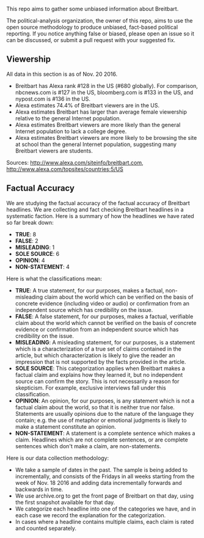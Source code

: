 This repo aims to gather some unbiased information about Breitbart.

The political-analysis organization, the owner of this repo, aims to use the open source methodology to produce unbiased, fact-based political reporting. If you notice anything false or biased, please open an issue so it can be discussed, or submit a pull request with your suggested fix.

Viewership
----------

All data in this section is as of Nov. 20 2016.

 * Breitbart has Alexa rank #128 in the US (#680 globally). For comparison, nbcnews.com is #127 in the US, bloomberg.com is #133 in the US, and nypost.com is #136 in the US.
 * Alexa estimates 74.4% of Breitbart viewers are in the US.
 * Alexa estimates Breitbart has larger than average female viewership relative to the general Internet population.
 * Alexa estimates Breitbart viewers are more likely than the general Internet population to lack a college degree.
 * Alexa estimates Breitbart viewers are more likely to be browsing the site at school than the general Internet population, suggesting many Breitbart viewers are students.

Sources: http://www.alexa.com/siteinfo/breitbart.com, http://www.alexa.com/topsites/countries;5/US

Factual Accuracy
----------------

We are studying the factual accuracy of the factual accuracy of Breitbart headlines. We are collecting and fact checking Breitbart headlines in a systematic faction. Here is a summary of how the headlines we have rated so far break down:

 * **TRUE**: 8
 * **FALSE**: 2
 * **MISLEADING**: 1
 * **SOLE SOURCE**: 6
 * **OPINION**: 4
 * **NON-STATEMENT**: 4

Here is what the classifications mean:

 * **TRUE**: A true statement, for our purposes, makes a factual, non-misleading claim about the world which can be verified on the basis of concrete evidence (including video or audio) or confirmation from an independent source which has credibility on the issue.
 * **FALSE**: A false statement, for our purposes, makes a factual, verifiable claim about the world which cannot be verified on the basis of concrete evidence or confirmation from an independent source which has credibility on the issue.
 * **MISLEADING**: A misleading statement, for our purposes, is a statement which is a characterization of a true set of claims contained in the article, but which characterization is likely to give the reader an impression that is not supported by the facts provided in the article.
 * **SOLE SOURCE**: This categorization applies when Breitbart makes a factual claim and explains how they learned it, but no independent source can confirm the story. This is not necessarily a reason for skepticism. For example, exclusive interviews fall under this classification.
 * **OPINION**: An opinion, for our purposes, is any statement which is not a factual claim about the world, so that it is neither true nor false. Statements are usually opinions due to the nature of the language they contain; e.g. the use of metaphor or emotional judgments is likely to make a statement constitute an opinion.
 * **NON-STATEMENT**: A statement is a complete sentence which makes a claim. Headlines which are not complete sentences, or are complete sentences which don't make a claim, are non-statements.

Here is our data collection methodology:

 * We take a sample of dates in the past. The sample is being added to incrementally, and
   consists of the Fridays in all weeks starting from the week of Nov. 18 2016 and adding
   data incrementally forwards and backwards in time.
 * We use archive.org to get the front page of Breitbart on that day, using the first snapshot available for that day.
 * We categorize each headline into one of the categories we have, and in each case we record the explanation for the categorization.
 * In cases where a headline contains multiple claims, each claim is rated and counted separately.
